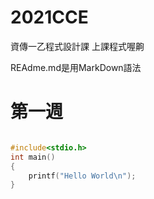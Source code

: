 # 2021CCE
資傳一乙程式設計課 上課程式喔齁

REAdme.md是用MarkDown語法

# 第一週

```C

#include<stdio.h>
int main()
{
    printf("Hello World\n");
}
```
